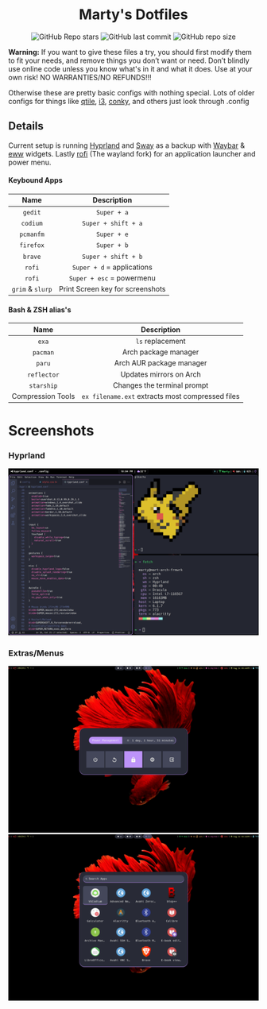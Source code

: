 <div align="center">

# Marty's Dotfiles

![GitHub Repo stars](https://img.shields.io/github/stars/Marty1820/dotfiles?style=for-the-badge&labelColor=44475a&color=bd93f9) ![GitHub last commit](https://img.shields.io/github/last-commit/Marty1820/dotfiles?style=for-the-badge&labelColor=44475a&color=bd93f9) ![GitHub repo size](https://img.shields.io/github/repo-size/Marty1820/dotfiles?style=for-the-badge&labelColor=44475a&color=bd93f9)

</div>

**Warning:** If you want to give these files a try, you should first modify them to fit your needs, and remove things you don’t want or need. Don’t blindly use online code unless you know what's in it and what it does. Use at your own risk! NO WARRANTIES/NO REFUNDS!!!

Otherwise these are pretty basic configs with nothing special. Lots of older configs for things like [qtile](http://www.qtile.org), [i3](https://i3wm.org/docs/), [conky](<https://en.wikipedia.org/wiki/Conky_(software)>), and others just look through .config

## Details

Current setup is running [Hyprland](https://hyprland.org/) and [Sway](https://swaywm.org/) as a backup with [Waybar](https://github.com/Alexays/Waybar) & [eww](https://elkowar.github.io/eww/eww.html) widgets. Lastly [rofi](https://github.com/davatorium/rofi) (The wayland fork) for an application launcher and power menu.

#### Keybound Apps

|       Name       |           Description            |
| :--------------: | :------------------------------: |
|     `gedit`      |           `Super + a`            |
|     `codium`     |       `Super + shift + a`        |
|    `pcmanfm`     |           `Super + e`            |
|    `firefox`     |           `Super + b`            |
|     `brave`      |       `Super + shift + b`        |
|      `rofi`      |    `Super + d` = applications    |
|      `rofi`      |    `Super + esc` = powermenu     |
| `grim` & `slurp` | Print Screen key for screenshots |

#### Bash & ZSH alias's

|       Name        |                   Description                    |
| :---------------: | :----------------------------------------------: |
|       `exa`       |                 `ls` replacement                 |
|     `pacman`      |               Arch package manager               |
|      `paru`       |             Arch AUR package manager             |
|    `reflector`    |             Updates mirrors on Arch              |
|    `starship`     |           Changes the terminal prompt            |
| Compression Tools | `ex filename.ext` extracts most compressed files |

# Screenshots

### Hyprland

![screenshot](.screenshots/hyprland.png)

### Extras/Menus

![screenshot](.screenshots/logout-menu.png)
![screenshot](.screenshots/apps-menu.png)
